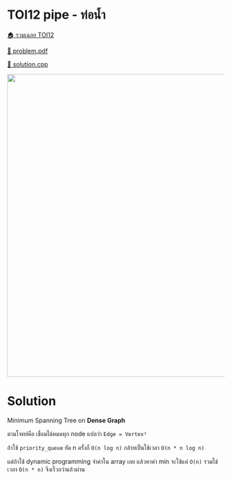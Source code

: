 <!-- @codegen_problem begin -->

# TOI12 pipe - ท่อน้ำ

[🏠 รวมเฉลย TOI12](../)

[💎 problem.pdf](./toi12_pipe.pdf)

[🎉 solution.cpp](./toi12_pipe.cpp)

<img width="700" src="https://github.com/krist7599555/toi/assets/19445033/80c80822-7583-4bcd-a705-dae3eacdee85" />
<!-- @codegen_problem end -->

# Solution

Minimum Spanning Tree on **Dense Graph**

ตามโจทย์คือ เชื่อมได้หมดทุก node แปลว่า `Edge = Vertex²`

ถ้าใช้ `priority_queue` ยัด n ครั้งก็ `O(n log n)` กล้ายเป็นใช้เวลา `O(n * n log n)`

แต่ถ้าใช้ dynamic programming จำค่าใน array เลย แล้วหาค่า min จะใช้แค่ `O(n)` รวมใช่เวลา `O(n * n)` จึงเร็วกว่าแล้วผ่าน
